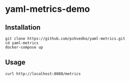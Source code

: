# yaml-metrics-demo

## Installation

```
git clone https://github.com/pshvedko/yaml-metrics.git
cd yaml-metrics
docker-compose up
```

## Usage

```
curl http://localhost:8080/metrics
```